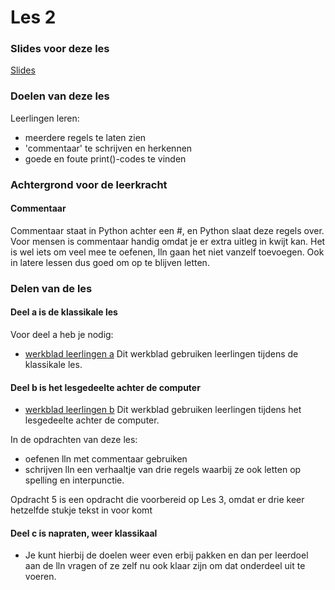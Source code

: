 # Les 2

### Slides voor deze les

[Slides](https://slides.com/felienne/pidk-m1-l2a#)

### Doelen van deze les

Leerlingen leren:
- meerdere regels te laten zien
- 'commentaar' te schrijven en herkennen
- goede en foute print()-codes te vinden

### Achtergrond voor de leerkracht

#### Commentaar
Commentaar staat in Python achter een #, en Python slaat deze regels over. Voor mensen is commentaar handig omdat je er extra uitleg in kwijt kan.
Het is wel iets om veel mee te oefenen, lln gaan het niet vanzelf toevoegen. Ook in latere lessen dus goed om op te blijven letten.

### Delen van de les

#### Deel a is de klassikale les

Voor deel a heb je nodig:
* [werkblad leerlingen a](https://github.com/Felienne/Python_in_de_klas/blob/master/Module-Nederlands/Les%201/pidk-m1-l2a-werkblad.md) Dit werkblad gebruiken leerlingen tijdens de klassikale les.

#### Deel b is het lesgedeelte achter de computer

* [werkblad leerlingen b](https://github.com/Felienne/Python_in_de_klas/blob/master/Module-Nederlands/Les%201/pidk-m1-l2b-werkblad.md) Dit werkblad gebruiken leerlingen tijdens het lesgedeelte achter de computer.

In de opdrachten van deze les:
- oefenen lln met commentaar gebruiken
- schrijven lln een verhaaltje van drie regels waarbij ze ook letten op spelling en interpunctie.

Opdracht 5 is een opdracht die voorbereid op Les 3, omdat er drie keer hetzelfde stukje tekst in voor komt

#### Deel c is napraten, weer klassikaal

* Je kunt hierbij de doelen weer even erbij pakken en dan per leerdoel aan de lln vragen of ze zelf nu ook klaar zijn om dat onderdeel uit te voeren.
